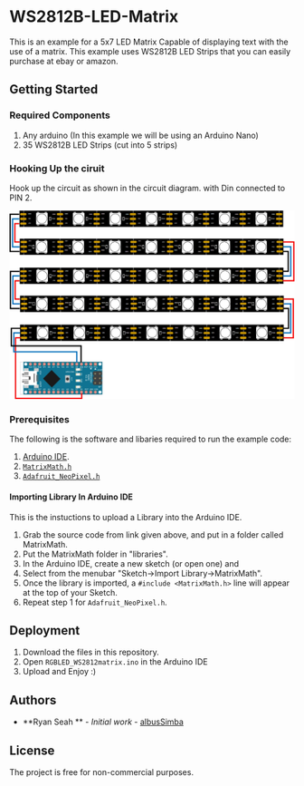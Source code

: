 # WS2812B-LED-Matrix
This is an example for a 5x7 LED Matrix Capable of displaying text with the use of a matrix. This example uses WS2812B LED Strips that you can easily purchase at ebay or amazon. 

## Getting Started
### Required Components
1) Any arduino (In this example we will be using an Arduino Nano)
2) 35 WS2812B LED Strips (cut into 5 strips)
### Hooking Up the ciruit
Hook up the circuit as shown in the circuit diagram. with Din connected to PIN 2.

![Alt text](CircuitDiagram.jpg?raw=true)

### Prerequisites
The following is the software and libaries required to  run the example code:

1) [Arduino IDE](https://www.arduino.cc/en/main/software).
2) [`MatrixMath.h`](https://github.com/eecharlie/MatrixMath)
3) [`Adafruit_NeoPixel.h`](https://github.com/adafruit/Adafruit_NeoPixel)

#### Importing Library In Arduino IDE
This is the instuctions to upload a Library into the Arduino IDE.

1) Grab the source code from link given above, and put in a folder called MatrixMath.
2) Put the MatrixMath folder in "libraries\".
3) In the Arduino IDE, create a new sketch (or open one) and
4) Select from the menubar "Sketch->Import Library->MatrixMath".
5) Once the library is imported, a `#include <MatrixMath.h>` line will appear at the top of your Sketch.
6) Repeat step 1 for `Adafruit_NeoPixel.h`.

## Deployment
1) Download the files in this repository. 
2) Open `RGBLED_WS2812matrix.ino` in the Arduino IDE
3) Upload and Enjoy :)

## Authors
* **Ryan Seah ** - *Initial work* - [albusSimba]( https://github.com/albusSimba)
## License
The project is free for non-commercial purposes.



